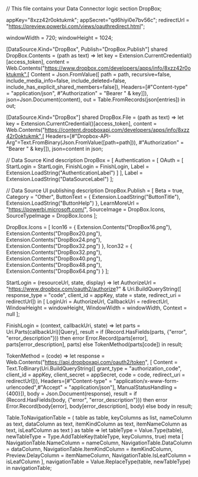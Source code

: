 // This file contains your Data Connector logic
section DropBox;

appKey="8xzz42r0oktukmk";
appSecret="qd6hiyi0e7bv56c";
redirectUrl = "https://preview.powerbi.com/views/oauthredirect.html";

windowWidth = 720;
windowHeight = 1024;


[DataSource.Kind="DropBox", Publish="DropBox.Publish"]
shared DropBox.Contents = (path as text) =>
    let
       key = Extension.CurrentCredential()[access_token],
       content = Web.Contents("https://www.dropbox.com/developers/apps/info/8xzz42r0oktukmk",[
            Content = Json.FromValue([
                    path = path,
                    recursive=false,
                    include_media_info=false,
                    include_deleted=false,
                    include_has_explicit_shared_members=false]),
            Headers=[#"Content-type" = "application/json", #"Authorization" = "Bearer " & key]]),
        json=Json.Document(content),
        out = Table.FromRecords(json[entries])
    in
        out;

[DataSource.Kind="DropBox"]
shared DropBox.File = (path as text) => 
    let
       key = Extension.CurrentCredential()[access_token],
       content = Web.Contents("https://content.dropboxapi.com/developers/apps/info/8xzz42r0oktukmk",[
            Headers=[#"Dropbox-API-Arg"=Text.FromBinary(Json.FromValue([path=path])),
                    #"Authorization" = "Bearer " & key]]),
        json=content
    in
        json;


// Data Source Kind description
DropBox = [
    Authentication = [
        OAuth = [
            StartLogin = StartLogin,
            FinishLogin = FinishLogin,
            Label = Extension.LoadString("AuthenticationLabel")
        ]
    ],
    Label = Extension.LoadString("DataSourceLabel")
];


// Data Source UI publishing description
DropBox.Publish = [
    Beta = true,
    Category = "Other",
    ButtonText = { Extension.LoadString("ButtonTitle"), Extension.LoadString("ButtonHelp") },
    LearnMoreUrl = "https://powerbi.microsoft.com/",
    SourceImage = DropBox.Icons,
    SourceTypeImage = DropBox.Icons
];

DropBox.Icons = [
    Icon16 = { Extension.Contents("DropBox16.png"), Extension.Contents("DropBox20.png"), Extension.Contents("DropBox24.png"), Extension.Contents("DropBox32.png") },
    Icon32 = { Extension.Contents("DropBox32.png"), Extension.Contents("DropBox40.png"), Extension.Contents("DropBox48.png"), Extension.Contents("DropBox64.png") }
];

StartLogin = (resourceUrl, state, display) =>
    let
        AuthorizeUrl = "https://www.dropbox.com/oauth2/authorize?" & Uri.BuildQueryString([
            response_type = "code",
            client_id = appKey,
            state = state,
            redirect_uri = redirectUrl])
    in
        [
            LoginUri = AuthorizeUrl,
            CallbackUri = redirectUrl,
            WindowHeight = windowHeight,
            WindowWidth = windowWidth,
            Context = null
        ];

FinishLogin = (context, callbackUri, state) =>
    let
        parts = Uri.Parts(callbackUri)[Query],
        result = if (Record.HasFields(parts, {"error", "error_description"})) then 
                    error Error.Record(parts[error], parts[error_description], parts)
                 else
                    TokenMethod(parts[code])
    in
        result;

TokenMethod = (code) =>
    let
        response = Web.Contents("https://api.dropboxapi.com/oauth2/token", [
            Content = Text.ToBinary(Uri.BuildQueryString([
                grant_type = "authorization_code",
                client_id = appKey,
                client_secret = appSecret,
                code = code,
                redirect_uri = redirectUrl])),
            Headers=[#"Content-type" = "application/x-www-form-urlencoded",#"Accept" = "application/json"], ManualStatusHandling = {400}]),
        body = Json.Document(response),
        result = if (Record.HasFields(body, {"error", "error_description"})) then 
                    error Error.Record(body[error], body[error_description], body)
                 else
                    body
    in
        result;

Table.ToNavigationTable = (
    table as table,
    keyColumns as list,
    nameColumn as text,
    dataColumn as text,
    itemKindColumn as text,
    itemNameColumn as text,
    isLeafColumn as text
) as table =>
    let
        tableType = Value.Type(table),
        newTableType = Type.AddTableKey(tableType, keyColumns, true) meta 
        [
            NavigationTable.NameColumn = nameColumn, 
            NavigationTable.DataColumn = dataColumn,
            NavigationTable.ItemKindColumn = itemKindColumn, 
            Preview.DelayColumn = itemNameColumn, 
            NavigationTable.IsLeafColumn = isLeafColumn
        ],
        navigationTable = Value.ReplaceType(table, newTableType)
    in
        navigationTable;
